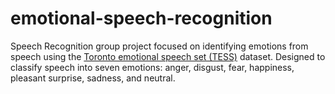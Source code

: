 # emotional-speech-recognition
Speech Recognition group project focused on identifying emotions from speech using the [Toronto emotional speech set (TESS)](https://www.kaggle.com/datasets/ejlok1/toronto-emotional-speech-set-tess) dataset. Designed to classify speech into seven emotions: anger, disgust, fear, happiness, pleasant surprise, sadness, and neutral.
